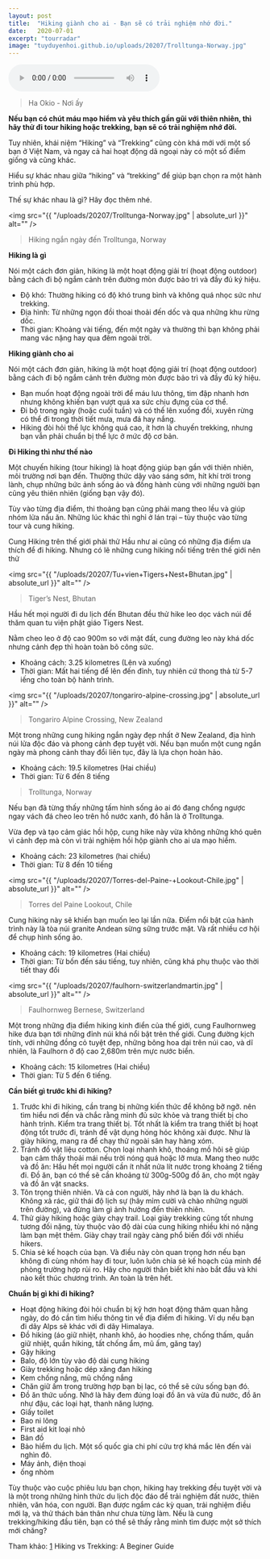 ```yaml
---
layout: post
title:  "Hiking giành cho ai - Bạn sẽ có trải nghiệm nhớ đời."
date:   2020-07-01
excerpt: "tourradar"
image: "tuyduyenhoi.github.io/uploads/20207/Trolltunga-Norway.jpg"
---
```


<audio controls=""><source src="/uploads/audio/cbb089b4-cc5c-466e-882f-a2ed7118cccf.mp3?autoplay=1&loop=1&controls=0" type="audio/mpeg">Your browser does not support the audio element.</audio>
<blockquote>Ha Okio - Nơi ấy</blockquote>

**Nếu bạn có chút máu mạo hiểm và yêu thích gần gũi với thiên nhiên, thì hãy thử đi tour hiking hoặc trekking, bạn sẽ có trải nghiệm nhớ đời.**

Tuy nhiên, khái niệm “Hiking” và “Trekking” cũng còn khá mới với một số bạn ở Việt Nam, và ngay cả hai hoạt động dã ngoại này có một số điểm giống và cũng khác.

Hiểu sự khác nhau giữa “hiking” và “trekking” để giúp bạn chọn ra một hành trình phù hợp.

Thế sự khác nhau là gì? Hãy đọc thêm nhé.

<span class="image fit"><img src="{{ "/uploads/20207/Trolltunga-Norway.jpg" | absolute_url }}" alt="" /></span>
<blockquote>Hiking ngắn ngày đến Trolltunga, Norway</blockquote>

**Hiking là gì**

Nói một cách đơn giản, hiking là một hoạt động giải trí (hoạt động outdoor) bằng cách đi bộ ngắm cảnh trên đường mòn được bảo trì và đầy đủ ký hiệu. 
- Độ khó: Thường hiking có độ khó trung bình và không quá nhọc sức như trekking.
- Địa hình: Từ những ngọn đồi thoai thoải đến dốc và qua những khu rừng dốc.
- Thời gian: Khoảng vài tiếng, đến một ngày và thường thì bạn không phải mang vác nặng hay qua đêm ngoài trời.

**Hiking giành cho ai**

Nói một cách đơn giản, hiking là một hoạt động giải trí (hoạt động outdoor) bằng cách đi bộ ngắm cảnh trên đường mòn được bảo trì và đầy đủ ký hiệu. 
- Bạn muốn hoạt động ngoài trời để máu lưu thông, tim đập nhanh hơn nhưng không khiến bạn vượt quá xa sức chịu đựng của cơ thể. 
- Đi bộ trong ngày (hoặc cuối tuần) và có thể lên xuống đồi, xuyên rừng có thể đi trong thời tiết mưa, mưa đá hay nắng.
- Hiking đòi hỏi thể lực không quá cao, ít hơn là chuyến trekking, nhưng bạn vẫn phải chuẩn bị thể lực ở mức độ cơ bản.

**Đi Hiking thì như thế nào**

Một chuyến hiking (tour hiking) là hoạt động giúp bạn gần với thiên nhiên, môi trường nơi bạn đến. Thường thức dậy vào sáng sớm, hít khí trời trong lành, chụp những bức ảnh sống ảo và đồng hành cùng với những người bạn cũng yêu thiên nhiên (giống bạn vậy đó).

Tùy vào từng địa điểm, thi thoảng bạn cũng phải mang theo lều và giúp nhóm lửa nấu ăn. Những lúc khác thì nghỉ ở lán trại – tùy thuộc vào từng tour và cung hiking.

Cung Hiking trên thế giới phải thử
Hầu như ai cũng có những địa điểm ưa thích để đi hiking. Nhưng có lẽ những cung hiking nổi tiếng trên thế giới nên thử

<span class="image fit"><img src="{{ "/uploads/20207/Tu+vien+Tigers+Nest+Bhutan.jpg" | absolute_url }}" alt="" /></span>
<blockquote>Tiger’s Nest, Bhutan</blockquote>

Hầu hết mọi người đi du lịch đến Bhutan đều thử hike leo dọc vách núi để thăm quan tu viện phật giáo Tigers Nest.

Nằm cheo leo ở độ cao 900m so với mặt đất, cung đường leo này khá dốc nhưng cảnh đẹp thì hoàn toàn bõ công sức.
- Khoảng cách: 3.25 kilometres (Lên và xuống)
- Thời gian: Mất hai tiếng để lên đến đỉnh, tuy nhiên cứ thong thả từ 5-7 iếng cho toàn bộ hành trình. 

<span class="image fit"><img src="{{ "/uploads/20207/tongariro-alpine-crossing.jpg" | absolute_url }}" alt="" /></span>
<blockquote>Tongariro Alpine Crossing, New Zealand</blockquote>

Một trong những cung hiking ngắn ngày đẹp nhất ở New Zealand, địa hình núi lửa độc đáo và phong cảnh đẹp tuyệt vời. Nếu bạn muốn một cung ngắn ngày mà phong cảnh thay đổi liên tục, đây là lựa chọn hoàn hảo.
- Khoảng cách: 19.5 kilometres (Hai chiều)
- Thời gian: Từ 6 đến 8 tiếng

<blockquote>Trolltunga, Norway</blockquote>

Nếu bạn đã từng thấy những tấm hình sống ảo ai đó đang chổng ngược ngay vách đá cheo leo trên hồ nước xanh, đó hẳn là ở Trolltunga.

Vừa đẹp và tạo cảm giác hồi hộp, cung hike này vừa không những khó quên vì cảnh đẹp mà còn vì trải nghiệm hồi hộp giành cho ai ưa mạo hiểm.
- Khoảng cách: 23 kilometres (hai chiều)
- Thời gian: Từ 8 đến 10 tiếng

<span class="image fit"><img src="{{ "/uploads/20207/Torres-del-Paine-+Lookout-Chile.jpg" | absolute_url }}" alt="" /></span>
<blockquote>Torres del Paine Lookout, Chile</blockquote>

Cung hiking này sẽ khiến bạn muốn leo lại lần nữa. Điểm nổi bật của hành trình này là tòa núi granite Andean sừng sững trước mặt. Và rất nhiều cơ hội để chụp hình sống ảo.
- Khoảng cách: 19 kilometres (Hai chiều)
- Thời gian: Từ bốn đến sáu tiếng, tuy nhiên, cũng khá phụ thuộc vào thời tiết thay đổi

<span class="image fit"><img src="{{ "/uploads/20207/faulhorn-switzerlandmartin.jpg" | absolute_url }}" alt="" /></span>
<blockquote>Faulhornweg Bernese, Switzerland</blockquote>

Một trong những địa điểm hiking kinh điển của thế giới, cung Faulhornweg hike đưa bạn tới những đỉnh núi khá nổi bật trên thế giới. Cung đường kịch tính, với những đồng cỏ tuyệt đẹp, những bông hoa dại trên núi cao, và dĩ nhiên, là Faulhorn ở độ cao 2,680m trên mực nước biển.
- Khoảng cách: 15 kilometres (Hai chiều)
- Thời gian: Từ 5 đến 6 tiếng.

**Cần biết gì trước khi đi hiking?**

1. Trước khi đi hiking, cần trang bị những kiến thức để không bỡ ngỡ. nên tìm hiểu nơi đến và chắc rằng mình đủ sức khỏe và trang thiết bị cho hành trình. 
Kiểm tra trang thiết bị. Tốt nhất là kiểm tra trang thiết bị hoạt động tốt trước đi, tránh để vật dụng hỏng hóc không xài được. Như là giày hiking, mang ra để chạy thử ngoài sân hay hàng xóm.
2. Tránh đồ vật liệu cotton. Chọn loại nhanh khô, thoáng mồ hôi sẽ giúp bạn cảm thấy thoải mái nếu trời nóng quá hoặc lỡ mưa.
Mang theo nước và đồ ăn: Hầu hết mọi người cần ít nhất nửa lít nước trong khoảng 2 tiếng đi. Đồ ăn, bạn có thể sẽ cần khoảng từ 300g-500g đồ ăn, cho một ngày và đồ ăn vặt snacks. 
3. Tôn trọng thiên nhiên. Và cả con người, hãy nhớ là bạn là du khách. Không xả rác, giữ thái độ lịch sự (hãy mỉm cười và chào những người trên đường), và đừng làm gì ảnh hưởng đến thiên nhiên.
4. Thử giày hiking hoặc giày chạy trail. Loại giày trekking cũng tốt nhưng tương đối nặng, tùy thuộc vào độ dài của cung hiking nhiều khi nó nặng làm bạn mệt thêm. Giày chạy trail ngày càng phổ biến đối với nhiều hikers.
5. Chia sẻ kế hoạch của bạn. Và điều này còn quan trọng hơn nếu bạn không đi cùng nhóm hay đi tour, luôn luôn chia sẻ kế hoạch của mình để phòng trường hợp rủi ro. Hãy cho người thân biết khi nào bắt đầu và khi nào kết thúc chương trình. An toàn là trên hết.

**Chuẩn bị gì khi đi hiking?**
- Hoạt động hiking đòi hỏi chuẩn bị kỹ hơn hoạt động thăm quan hằng ngày, do đó cần tìm hiểu thông tin về địa điểm đi hiking. Ví dụ nếu bạn đi dãy Alps sẽ khác với đi dãy Himalaya.
- Đồ hiking (áo giữ nhiệt, nhanh khô, áo hoodies nhẹ, chống thấm, quần giữ nhiệt, quần hiking, tất chống ẩm, mũ ấm, găng tay)
- Gậy hiking
- Balo, độ lớn tùy vào độ dài cung hiking
- Giày trekking hoặc dép xăng đan hiking
- Kem chống nắng, mũ chống nắng
- Chăn giữ ấm trong trường hợp bạn bị lạc, có thể sẽ cứu sống bạn đó.
- Đồ ăn thức uống. Nhớ là hãy đem đúng loại đồ ăn và vừa đủ nước, đồ ăn như đậu, các loại hạt, thanh năng lượng.
- Giấy toilet
- Bao ni lông
- First aid kit loại nhỏ
- Bản đồ
- Bảo hiểm du lịch. Một số quốc gia chi phí cứu trợ khá mắc lên đến vài nghìn đô.
- Máy ảnh, điện thoại
- ống nhòm

Tùy thuộc vào cuộc phiêu lưu bạn chọn, hiking hay trekking đều tuyệt vời và là một trong những hình thức du lịch độc đáo để trải nghiệm đất nước, thiên nhiên, văn hóa, con người. Bạn được ngắm các kỳ quan, trải nghiệm điều mới lạ, và thử thách bản thân như chưa từng làm. Nếu là cung trekking/hiking đầu tiên, bạn có thể sẽ thấy rằng mình tìm được một sở thích mới chăng?

Tham khảo: [1](https://www.tourradar.com/days-to-come/hiking-vs-trekking-a-guide-for-beginners/) Hiking vs Trekking: A Beginer Guide

